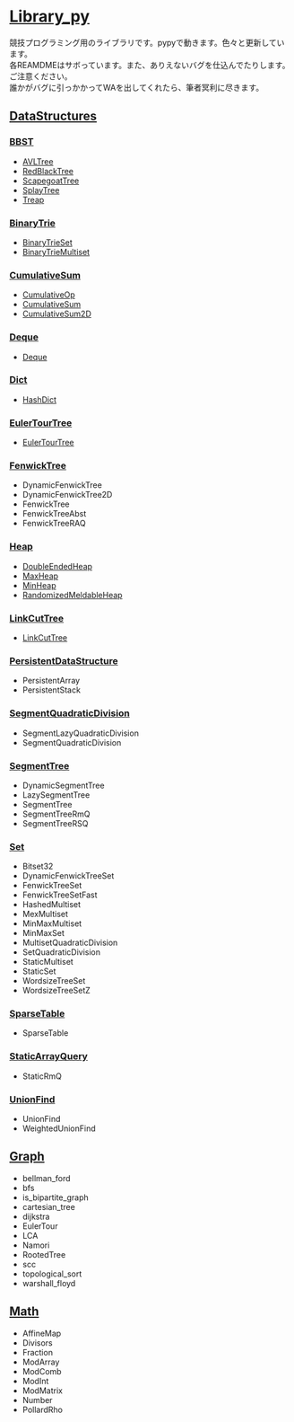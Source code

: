 # [Library_py](https://github.com/titanium-22/Library_py)

競技プログラミング用のライブラリです。pypyで動きます。色々と更新しています。  
各REAMDMEはサボっています。また、ありえないバグを仕込んでたりします。ご注意ください。  
誰かがバグに引っかかってWAを出してくれたら、筆者冥利に尽きます。  

## [DataStructures](DataStructures/DataStructures.md)

### [BBST](DataStructures/BBST/BBST.md)
- [AVLTree](DataStructures/AVLTree.md)
- [RedBlackTree](DataStructures/RedBlackTree.md)
- [ScapegoatTree](DataStructures/ScapegoatTree.md)
- [SplayTree](DataStructures/SplayTree.md)
- [Treap](DataStructures/Treap.md)

### [BinaryTrie](DataStructures/BinaryTrie/BinaryTrie.md)
- [BinaryTrieSet](DataStructures/BinaryTrie/BinaryTrieSet.md)
- [BinaryTrieMultiset](DataStructures/BinaryTrie/BinaryTrieMultiset.md)

### [CumulativeSum](DataStructures/CumulativeSum/CumulativeSum.md)
- [CumulativeOp](DataStructures/CumulativeSum/CumulativeOp.md)
- [CumulativeSum](DataStructures/CumulativeSum/CumulativeSum_py.md)
- [CumulativeSum2D](DataStructures/CumulativeSum/CumulativeSum2D.md)

### [Deque](DataStructures/Deque/Deque.md)
- [Deque](DataStructures/Deque/Deque.md)

### [Dict](DataStructures/Dict/Dict.md)
- [HashDict](DataStructures/Dict/HashDict.md)

### [EulerTourTree](DataStructures/EulerTourTree/EulerTourTree.md)
- [EulerTourTree](DataStructures/EulerTourTree/EulerTourTree.md)

### [FenwickTree](DataStructures/FenwickTree/FenwickTree.md)
- DynamicFenwickTree
- DynamicFenwickTree2D
- FenwickTree
- FenwickTreeAbst
- FenwickTreeRAQ

### [Heap](DataStructures/Heap/Heap.md)
- [DoubleEndedHeap](DataStructures/Heap/DoubleEndedHeap.md)
- [MaxHeap](DataStructures/Heap/MaxHeap.md)
- [MinHeap](DataStructures/Heap/MinHeap.md)
- [RandomizedMeldableHeap](DataStructures/Heap/RandomizedMeldableHeap.md)

### [LinkCutTree](DataStructures/LinkCutTree/LinkCutTree.md)
- [LinkCutTree](DataStructures/LinkCutTree/LinkCutTree.md)

### [PersistentDataStructure]()
- PersistentArray
- PersistentStack

### [SegmentQuadraticDivision]()
- SegmentLazyQuadraticDivision
- SegmentQuadraticDivision

### [SegmentTree](DataStructures/SegmentTree/SegmentTree.md)
- DynamicSegmentTree
- LazySegmentTree
- SegmentTree
- SegmentTreeRmQ
- SegmentTreeRSQ

### [Set](DataStructures/Set/Set.md)
- Bitset32
- DynamicFenwickTreeSet
- FenwickTreeSet
- FenwickTreeSetFast
- HashedMultiset
- MexMultiset
- MinMaxMultiset
- MinMaxSet
- MultisetQuadraticDivision
- SetQuadraticDivision
- StaticMultiset
- StaticSet
- WordsizeTreeSet
- WordsizeTreeSetZ

### [SparseTable](DataStructures/SparseTable/SparseTable.md)
- SparseTable

### [StaticArrayQuery](DataStructures/StaticArrayQuery/StaticArrayQuery.md)
- StaticRmQ

### [UnionFind](DataStructures/UnionFind/UnionFind.md)
- UnionFind
- WeightedUnionFind

## [Graph](Graph/Graph.md)
- bellman_ford
- bfs
- is_bipartite_graph
- cartesian_tree
- dijkstra
- EulerTour
- LCA
- Namori
- RootedTree
- scc
- topological_sort
- warshall_floyd

## [Math](Math/Math.md)
- AffineMap
- Divisors
- Fraction
- ModArray
- ModComb
- ModInt
- ModMatrix
- Number
- PollardRho

